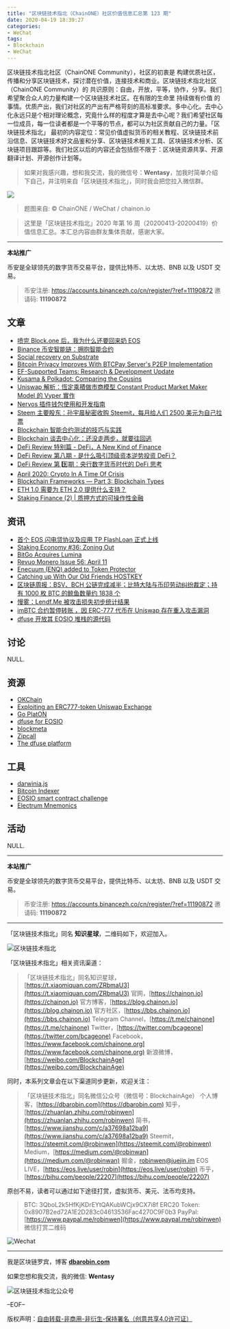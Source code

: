 ```yaml
---
title: "区块链技术指北（ChainONE）社区价值信息汇总第 123 期"
date: 2020-04-19 18:39:27
categories:
- WeChat
tags:
- Blockchain
- WeChat
---
```

区块链技术指北社区（ChainONE Community），社区的初衷是 构建优质社区，传播和分享区块链技术，探讨潜在价值，连接技术和商业。区块链技术指北社区（ChainONE Community）的 共识原则：自由，开放，平等，协作，分享。我们希望聚合众人的力量构建一个区块链技术社区。在有限的生命里 持续做有价值 的事情。优质产出，我们对社区的产出有严格苛刻的高标准要求。多中心化。去中心化永远只是个相对理论概念，究竟什么样的程度才算是去中心呢？我们希望社区每一位成员，每一位读者都是一个平等的节点，都可以为社区贡献自己的力量。「区块链技术指北」 最初的内容定位：常见价值虚拟货币的相关教程、区块链技术前沿信息、区块链技术好文品鉴和分享、区块链技术相关工具、区块链技术分析、区块链项目跟踪等。我们社区以后的内容还会包括但不限于：区块链资源共享、开源翻译计划、开源创作计划等。
<!-- more -->

> 如果对我感兴趣，想和我交流，我的微信号：**Wentasy**，加我时简单介绍下自己，并注明来自「区块链技术指北」，同时我会把您拉入微信群。

![](https://cdn.dbarobin.com/EFxCQjC.png)

> 题图来自: © ChainONE / WeChat / chainon.io

> 这里是「区块链技术指北」2020 年第 16 周（20200413-20200419）价值信息汇总。本汇总内容由群友集体贡献，感谢大家。

***

**本站推广**

币安是全球领先的数字货币交易平台，提供比特币、以太坊、BNB 以及 USDT 交易。

> 币安注册: https://accounts.binancezh.co/cn/register/?ref=11190872
> 邀请码: **11190872**

## 文章

* [喷完 Block.one 后，我为什么还要回来奶 EOS](https://bbs.chainon.io/d/5546)
* [Binance 币安智能链：拥抱智能合约](https://bbs.chainon.io/d/5549)
* [Social recovery on Substrate](https://bbs.chainon.io/d/5550)
* [Bitcoin Privacy Improves With BTCPay Server's P2EP Implementation](https://bbs.chainon.io/d/5551)
* [EF-Supported Teams: Research & Development Update](https://bbs.chainon.io/d/5553)
* [Kusama & Polkadot: Comparing the Cousins](https://bbs.chainon.io/d/5555)
* [Uniswap 解析：恆定乘積做市商模型 Constant Product Market Maker Model 的 Vyper 實作](https://bbs.chainon.io/d/5558)
* [Nervos 插件钱包使用和开发指南](https://bbs.chainon.io/d/5559)
* [Steem 主要股东：孙宇晨秘密收购 Steemit，每月给人们 2500 美元为自己拉票](https://bbs.chainon.io/d/5561)
* [Blockchain 智能合约测试的技巧与实践](https://bbs.chainon.io/d/5562)
* [Blockchain 谈去中心化：还没走两步，就要往回逃](https://bbs.chainon.io/d/5576)
* [DeFi Review 特别篇 - DeFi，A New Kind of Finance](https://bbs.chainon.io/d/5577)
* [DeFi Review 第八期 - 是什么吸引顶级资本逆势投资 DeFi？](https://bbs.chainon.io/d/5578)
* [DeFi Review 第 9️⃣期：央行数字货币时代的 DeFi 思考](https://bbs.chainon.io/d/5579)
* [April 2020: Crypto In A Time Of Crisis](https://bbs.chainon.io/d/5580)
* [Blockchain Frameworks — Part 3: Blockchain Types](https://bbs.chainon.io/d/5581)
* [ETH 1.0 需要为 ETH 2.0 提供什么支持？](https://bbs.chainon.io/d/5582)
* [Staking Finance (2) | 质押方式的可操作性金融](https://bbs.chainon.io/d/5583)

## 资讯

* [首个 EOS 闪电贷协议及应用 TP FlashLoan 正式上线](https://bbs.chainon.io/d/5548)
* [Staking Economy #36: Zoning Out](https://bbs.chainon.io/d/5552)
* [BitGo Acquires Lumina](https://bbs.chainon.io/d/5554)
* [Revuo Monero Issue 56: April 11](https://bbs.chainon.io/d/5556)
* [Enecuum (ENQ) added to Token Protector](https://bbs.chainon.io/d/5557)
* [Catching up With Our Old Friends HOSTKEY](https://bbs.chainon.io/d/5560)
* [区块链周报：BSV、BCH 公链完成减半；比特大陆与币印劳动纠纷裁定；持有 1000 枚 BTC 的鲸鱼数量约 1838 个](https://bbs.chainon.io/d/5563)
* [慢雾：Lendf.Me 被攻击损失初步统计结果](https://bbs.chainon.io/d/5573)
* [imBTC 合约暂停转账 ，因 ERC-777 代币在 Uniswap 存在重入攻击漏洞](https://bbs.chainon.io/d/5574)
* [dfuse 开放其 EOSIO 堆栈的源代码](https://bbs.chainon.io/d/5575)

## 讨论

NULL.

## 资源

* [OKChain](https://bbs.chainon.io/d/5547)
* [Exploiting an ERC777-token Uniswap Exchange](https://bbs.chainon.io/d/5564)
* [Go PlatON](https://bbs.chainon.io/d/5568)
* [dfuse for EOSIO](https://bbs.chainon.io/d/5569)
* [blockmeta](https://bbs.chainon.io/d/5571)
* [Zipcall](https://bbs.chainon.io/d/5565)
* [The dfuse platform](https://bbs.chainon.io/d/5566)

## 工具

* [darwinia.js](https://bbs.chainon.io/d/5545)
* [Bitcoin Indexer](https://bbs.chainon.io/d/5567)
* [EOSIO smart contract challenge](https://bbs.chainon.io/d/5570)
* [Electrum Mnemonics](https://bbs.chainon.io/d/5572)

## 活动

NULL.

***

**本站推广**

币安是全球领先的数字货币交易平台，提供比特币、以太坊、BNB 以及 USDT 交易。

> 币安注册: https://accounts.binancezh.co/cn/register/?ref=11190872
> 邀请码: **11190872**

***

「区块链技术指北」同名 **知识星球**，二维码如下，欢迎加入。

![区块链技术指北](https://cdn.dbarobin.com/3YzonTR.png)

「区块链技术指北」相关资讯渠道：

> 「区块链技术指北」同名知识星球，[https://t.xiaomiquan.com/ZRbmaU3](https://t.xiaomiquan.com/ZRbmaU3)
> 官网，[https://chainon.io](https://chainon.io)
> 官方博客，[https://blog.chainon.io](https://blog.chainon.io)
> 官方社区，[https://bbs.chainon.io](https://bbs.chainon.io)
> Telegram Channel，[https://t.me/chainone](https://t.me/chainone)
> Twitter，[https://twitter.com/bcageone](https://twitter.com/bcageone)
> Facebook，[https://www.facebook.com/chainone.org](https://www.facebook.com/chainone.org)
> 新浪微博，[https://weibo.com/BlockchainAge](https://weibo.com/BlockchainAge)

同时，本系列文章会在以下渠道同步更新，欢迎关注：

> 「区块链技术指北」同名微信公众号（微信号：BlockchainAge）
> 个人博客，[https://dbarobin.com](https://dbarobin.com)
> 知乎，[https://zhuanlan.zhihu.com/robinwen](https://zhuanlan.zhihu.com/robinwen)
> 简书，[https://www.jianshu.com/c/a37698a12ba9](https://www.jianshu.com/c/a37698a12ba9)
> Steemit，[https://steemit.com/@robinwen](https://steemit.com/@robinwen)
> Medium，[https://medium.com/@robinwan](https://medium.com/@robinwan)
> 掘金，[robinwen@juejin.im](https://juejin.im/user/5673ccae60b2260ee435f89a/posts)
> EOS LIVE，[https://eos.live/user/robin](https://eos.live/user/robin)
> 币乎，[https://bihu.com/people/22207](https://bihu.com/people/22207)

原创不易，读者可以通过如下途径打赏，虚拟货币、美元、法币均支持。

> BTC: 3QboL2k5HfKjKDrEYtQAKubWCjx9CX7i8f
> ERC20 Token: 0x8907B2ed72A1E2D283c04613536Fac4270C9F0b3
> PayPal: [https://www.paypal.me/robinwen](https://www.paypal.me/robinwen)
> 微信打赏二维码

![Wechat](https://cdn.dbarobin.com/SzoNl5b.jpg)

***

我是区块链罗宾，博客 **[dbarobin.com](https://dbarobin.com/)**

如果您想和我交流，我的微信: **Wentasy**

![区块链技术指北公众号](https://cdn.dbarobin.com/w0wignb.png)

–EOF–

版权声明：[自由转载-非商用-非衍生-保持署名（创意共享4.0许可证）](http://creativecommons.org/licenses/by-nc-nd/4.0/deed.zh)